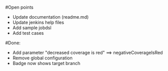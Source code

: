#Open points
- Update documentation (readme.md)
- Update jenkins help files
- Add sample jobdsl
- Add test cases

#Done:
- Add parameter "decreased coverage is red" ==> negativeCoverageIsRed
- Remove global configuration
- Badge now shows target branch